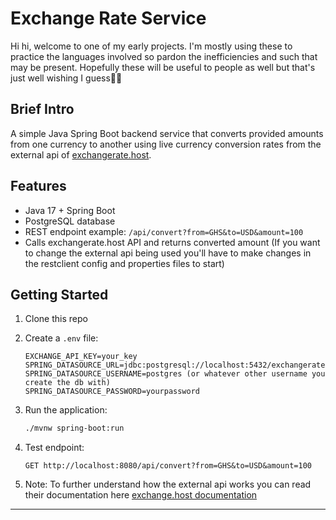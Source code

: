 # Exchange Rate Service

Hi hi, welcome to one of my early projects. I'm mostly using these to practice the languages involved so pardon the inefficiencies and such that may be present. Hopefully these will be useful to people as well but that's just well wishing I guess🤷‍♂️

## Brief Intro
A simple Java Spring Boot backend service that converts provided amounts from one currency to another using live currency conversion rates from the external api of [exchangerate.host](https://exchangerate.host).

## Features

- Java 17 + Spring Boot
- PostgreSQL database
- REST endpoint example: `/api/convert?from=GHS&to=USD&amount=100`
- Calls exchangerate.host API and returns converted amount (If you want to change the external api being used you'll have to make changes in the restclient config and properties files to start)

## Getting Started

1. Clone this repo
2. Create a `.env` file:
    ```
    EXCHANGE_API_KEY=your_key
    SPRING_DATASOURCE_URL=jdbc:postgresql://localhost:5432/exchangeratedb
    SPRING_DATASOURCE_USERNAME=postgres (or whatever other username you create the db with)
    SPRING_DATASOURCE_PASSWORD=yourpassword
    ```

3. Run the application:
    ```bash
    ./mvnw spring-boot:run
    ```

4. Test endpoint:
    ```
    GET http://localhost:8080/api/convert?from=GHS&to=USD&amount=100
    ```

5. Note: To further understand how the external api works you can read their documentation here [exchange.host documentation](https://exchangerate.host/documentation)
---